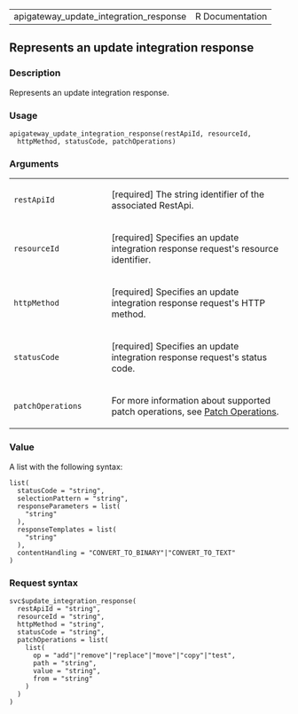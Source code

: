 <table style="width: 100%;">
<tbody>
<tr class="odd">
<td>apigateway_update_integration_response</td>
<td style="text-align: right;">R Documentation</td>
</tr>
</tbody>
</table>

## Represents an update integration response

### Description

Represents an update integration response.

### Usage

    apigateway_update_integration_response(restApiId, resourceId,
      httpMethod, statusCode, patchOperations)

### Arguments

<table>
<colgroup>
<col style="width: 35%" />
<col style="width: 65%" />
</colgroup>
<tbody>
<tr class="odd">
<td><code
id="apigateway_update_integration_response_:_restApiId">restApiId</code></td>
<td><p>[required] The string identifier of the associated
RestApi.</p></td>
</tr>
<tr class="even">
<td><code
id="apigateway_update_integration_response_:_resourceId">resourceId</code></td>
<td><p>[required] Specifies an update integration response request's
resource identifier.</p></td>
</tr>
<tr class="odd">
<td><code
id="apigateway_update_integration_response_:_httpMethod">httpMethod</code></td>
<td><p>[required] Specifies an update integration response request's
HTTP method.</p></td>
</tr>
<tr class="even">
<td><code
id="apigateway_update_integration_response_:_statusCode">statusCode</code></td>
<td><p>[required] Specifies an update integration response request's
status code.</p></td>
</tr>
<tr class="odd">
<td><code
id="apigateway_update_integration_response_:_patchOperations">patchOperations</code></td>
<td><p>For more information about supported patch operations, see <a
href="https://docs.aws.amazon.com/apigateway/latest/api/patch-operations.html">Patch
Operations</a>.</p></td>
</tr>
</tbody>
</table>

### Value

A list with the following syntax:

    list(
      statusCode = "string",
      selectionPattern = "string",
      responseParameters = list(
        "string"
      ),
      responseTemplates = list(
        "string"
      ),
      contentHandling = "CONVERT_TO_BINARY"|"CONVERT_TO_TEXT"
    )

### Request syntax

    svc$update_integration_response(
      restApiId = "string",
      resourceId = "string",
      httpMethod = "string",
      statusCode = "string",
      patchOperations = list(
        list(
          op = "add"|"remove"|"replace"|"move"|"copy"|"test",
          path = "string",
          value = "string",
          from = "string"
        )
      )
    )
